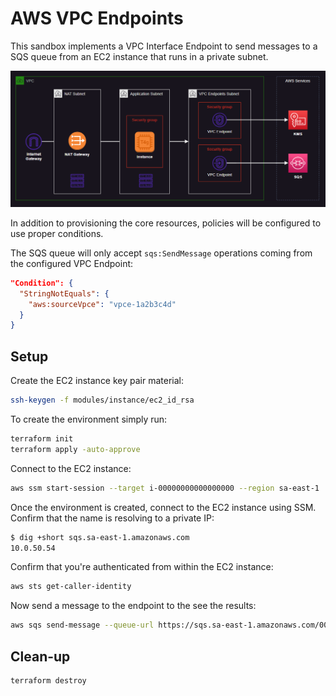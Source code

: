 # AWS VPC Endpoints

This sandbox implements a VPC Interface Endpoint to send messages to a SQS queue from an EC2 instance that runs in a private subnet.

<img src=".diagrams/architecture.png" />

In addition to provisioning the core resources, policies will be configured to use proper conditions.

The SQS queue will only accept `sqs:SendMessage` operations coming from the configured VPC Endpoint:

```json
"Condition": {
  "StringNotEquals": {
    "aws:sourceVpce": "vpce-1a2b3c4d"
  }
}
```

## Setup

Create the EC2 instance key pair material:

```sh
ssh-keygen -f modules/instance/ec2_id_rsa
```

To create the environment simply run:

```sh
terraform init
terraform apply -auto-approve
```

Connect to the EC2 instance:

```sh
aws ssm start-session --target i-00000000000000000 --region sa-east-1
```

Once the environment is created, connect to the EC2 instance using SSM. Confirm that the name is resolving to a private IP:

```sh
$ dig +short sqs.sa-east-1.amazonaws.com
10.0.50.54
```

Confirm that you're authenticated from within the EC2 instance:

```sh
aws sts get-caller-identity
```

Now send a message to the endpoint to the see the results:

```sh
aws sqs send-message --queue-url https://sqs.sa-east-1.amazonaws.com/000000000000/my-private-queue --message-body Hello
```

## Clean-up

```sh
terraform destroy
```
